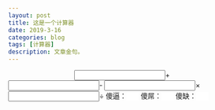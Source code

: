 ```yaml
---
layout: post
title: 这是一个计算器
date: 2019-3-16
categories: blog
tags: [计算器]
description: 文章金句。
---
```


<html>
    <head>
    <meta http-equiv="Content-Type" content="text/html; charset=utf-8" /> 
        <title>无标题</title>
        <script type="text/javascript">
        function sum(obj) {
var z = document.getElementById("z");
            var a = document.getElementById("a");
            var b = document.getElementById("b");
            var c = document.getElementById("c");
all.value=parseInt(z.value);
if(a.value!='')
{
y.value=parseInt(a.value);
h.value=parseInt(z.value)-parseInt(a.value);
}
if(a.value!=''&&b.value!='')
{
y.value=parseInt(b.value)+parseInt(a.value);
h.value=parseInt(z.value)-parseInt(a.value)-parseInt(b.value);
}
if(a.value!=''&&b.value!=''&&c.value!='')
{
y.value=parseInt(b.value)+parseInt(a.value)+parseInt(c.value);
h.value=parseInt(z.value)-parseInt(a.value)-parseInt(b.value)-parseInt(c.value);
}
        }
        </script>
    </head>
    <body>
<input type="text" id="z" onkeyup="sum(this);" />+
<input type="text" id="a" onkeyup="sum(this);" />-
<input type="text" id="b" onkeyup="sum(this);" />×
<input type="text" id="c" onkeyup="sum(this);" />÷
傻逼：<input type='text' id='all' style="border:0px solid white; width:25px" />
傻屌：<input type='text' id='y' style="border:0px solid white; width:25px" />
傻缺：<input type='text' id='h' style="border:0px solid white; width:25px" />
    </body>
</html>


